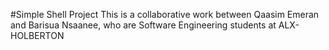 #Simple Shell Project
This is a collaborative work between Qaasim Emeran and Barisua Nsaanee, who are Software Engineering students at ALX-HOLBERTON
